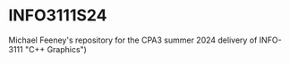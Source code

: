 # INFO3111S24
Michael Feeney's repository for the CPA3 summer 2024 delivery of INFO-3111 "C++ Graphics")
